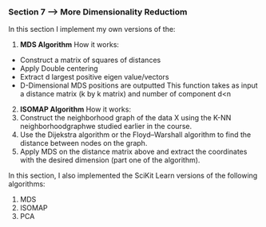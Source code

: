 ### Section 7 --> More Dimensionality Reductiom


In this section I implement my own versions of the:

1. **MDS Algorithm**
How it works:
  - Construct a matrix of squares of distances
  - Apply Double centering
  - Extract d largest positive eigen value/vectors
  - D-Dimensional MDS positions are outputted
This function takes as input a distance matrix (k by k matrix) and number of component d<n

2. **ISOMAP Algorithm**
  How it works:
  1. Construct the neighborhood graph of the data X using the K-NN neighborhoodgraphwe studied earlier in the course.
  2. Use the Dijekstra algorithm or the Floyd–Warshall algorithm to find the distance between nodes on the graph.
  3. Apply MDS on the distance matrix above and extract the coordinates with the desired dimension (part one of the algorithm).

In this section, I also implemented the SciKit Learn versions of the following algorithms:

1. MDS
2. ISOMAP
3. PCA
